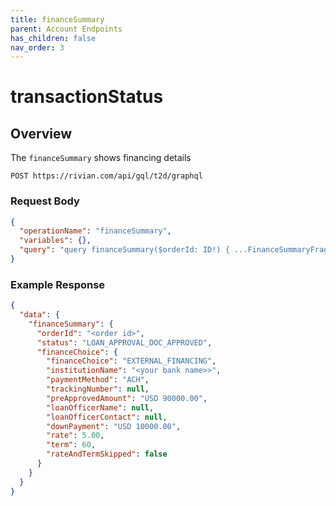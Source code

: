 ```yaml
---
title: financeSummary
parent: Account Endpoints
has_children: false
nav_order: 3
---
```


# transactionStatus

## Overview

The `financeSummary` shows financing details

`POST https://rivian.com/api/gql/t2d/graphql`

### Request Body

```json
{
  "operationName": "financeSummary",
  "variables": {},
  "query": "query financeSummary($orderId: ID!) { ...FinanceSummaryFragment } fragment FinanceSummaryFragment on Query { financeSummary(orderId: $orderId) { orderId status financeChoice { financeChoice institutionName paymentMethod trackingNumber preApprovedAmount loanOfficerName loanOfficerContact downPayment rate term rateAndTermSkipped } } }"
}
```

### Example Response

```json
{
  "data": {
    "financeSummary": {
      "orderId": "<order id>",
      "status": "LOAN_APPROVAL_DOC_APPROVED",
      "financeChoice": {
        "financeChoice": "EXTERNAL_FINANCING",
        "institutionName": "<your bank name>>",
        "paymentMethod": "ACH",
        "trackingNumber": null,
        "preApprovedAmount": "USD 90000.00",
        "loanOfficerName": null,
        "loanOfficerContact": null,
        "downPayment": "USD 10000.00",
        "rate": 5.00,
        "term": 60,
        "rateAndTermSkipped": false
      }
    }
  }
}
```
